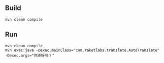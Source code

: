 ## Build
```
mvn clean compile
````

## Run
```
mvn clean compile
mvn exec:java -Dexec.mainClass="com.raketlabs.translate.AutoTranslate" -Dexec.args="你还好吗？"
```